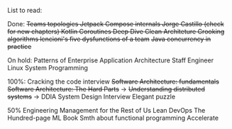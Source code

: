 List to read:

Done:
~~Teams topologies
Jetpack Compose internals Jorge Castillo (check for new chapters)
Kotlin Coroutines Deep Dive
Clean Architeture
Grooking algorithms
lencioni's five dysfunctions of a team~~
~~Java concurrency in practice~~

On hold:
Patterns of Enterprise Application Architecture
Staff Engineer
Linux System Programming

100%:
Cracking the code interview
~~Software Architecture: fundamentals~~ ~~Software Architecture: The Hard Parts~~ -> ~~Understanding distributed
systems~~ -> DDIA
System Design Interview
Elegant puzzle

50%
Engineering Management for the Rest of Us
Lean DevOps
The Hundred-page ML Book
Smth about functional programming
Accelerate
